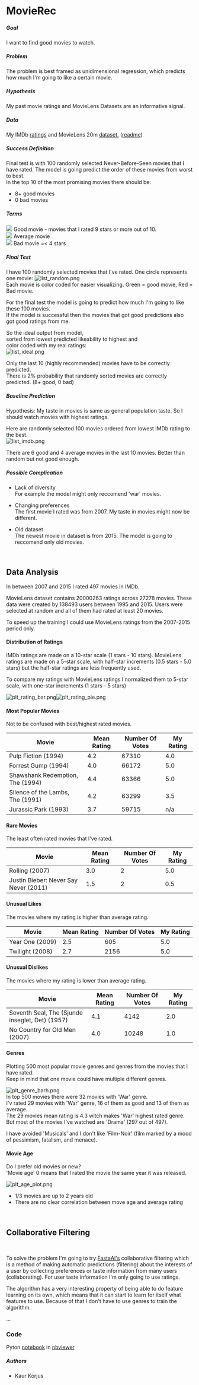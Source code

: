 # MovieRec

##### Goal 
I want to find good movies to watch.


##### Problem 
The problem is best framed as unidimensional regression, which predicts how much I'm going to like a certain movie.


##### Hypothesis
My past movie ratings and MovieLens Datasets are an informative signal.  


##### Data
My IMDb [ratings](https://www.imdb.com/user/ur15834927/ratings) and
MovieLens 20m [dataset.](http://files.grouplens.org/datasets/movielens/ml-20m.zip) 
([readme](http://files.grouplens.org/datasets/movielens/ml-20m-README.html))  


##### Success Definition
Final test is with 100 randomly selected Never-Before-Seen movies 
that I have rated. The model is going predict the order of these movies from worst to best.  
In the top 10 of the most promising movies there should be:  
* 8+ good movies
* 0 bad movies


##### Terms
![](images/green.png) Good movie - movies that I rated 9 stars or more out of 10.  
![](images/yellow.png) Average movie  
![](images/red.png) Bad movie =< 4 stars  


##### Final Test
I have 100 randomly selected movies that I've rated. One circle represents one movie:
![list_random.png](images/list_random.png)  
Each movie is color coded for easier visualizing. Green = good movie, Red = Bad movie.

For the final test the model is going to predict how much I'm going to like these 100 movies.  
If the model is successful then the movies that got good predictions also got good ratings from me.  

So the ideal output from model,  
sorted from lowest predicted likeability to highest and  
color coded with my real ratings:  
![list_ideal.png](images/list_ideal.png)  

Only the last 10 (highly recommended) movies have to be correctly predicted.  
There is 2% probability that randomly sorted movies are correctly predicted. (8+ good, 0 bad)


##### Baseline Prediction
Hypothesis: My taste in movies is same as general population taste. So I should watch movies with highest ratings. 

Here are randomly selected 100 movies ordered from lowest IMDb rating to the best.  
![list_imdb.png](images/list_imdb.png)  

There are 6 good and 4 average movies in the last 10 movies. Better than random but not good enough.


##### Possible Complication
* Lack of diversity  
For example the model might only reccomend 'war' movies.  

* Changing preferences  
The first movie I rated was from 2007. My taste in movies might now be different.  

* Old dataset  
The newest movie in dataset is from 2015. The model is going to reccomend only old movies.  


&nbsp;
## Data Analysis

In between 2007 and 2015 I rated 497 movies in IMDb.  

MovieLens dataset contains 20000263 ratings across 27278 movies. These data were created by 138493 users between 1995 and 2015.
Users were selected at random and all of them had rated at least 20 movies.


To speed up the training I could use MovieLens ratings from the 2007-2015 period only.


#### Distribution of Ratings

IMDb ratings are made on a 10-star scale (1 stars - 10 stars).
MovieLens ratings are made on a 5-star scale, with half-star increments (0.5 stars - 5.0 stars) but the half-star ratings are less frequently used.

To compare my ratings with MovieLens ratings I normalized them to 5-star scale, with one-star increments (1 stars - 5 stars)

![plt_rating_bar.png](images/plt_rating_bar.png)![plt_rating_pie.png](images/plt_rating_pie.png)  
  

#### Most Popular Movies
Not to be confused with best/highest rated movies.

Movie|Mean Rating|Number Of Votes|My Rating
---|---|---|---
Pulp Fiction (1994)|4.2|67310|4.0
Forrest Gump (1994)|4.0|66172|5.0
Shawshank Redemption, The (1994)|4.4|63366|5.0
Silence of the Lambs, The (1991)|4.2|63299|3.5
Jurassic Park (1993)|3.7|59715|n/a
  
  
#### Rare Movies
The least often rated movies that I've rated.  

Movie|Mean Rating|Number Of Votes|My Rating
---|---|---|---
Rolling (2007)|3.0|2|5.0
Justin Bieber: Never Say Never (2011)|1.5|2|0.5
  
  
#### Unusual Likes
The movies where my rating is higher than average rating.  

Movie|Mean Rating|Number Of Votes|My Rating
---|---|---|---
Year One (2009)|2.5|605|5.0
Twilight (2008)|2.7|2156|5.0
  
  
#### Unusual Dislikes
The movies where my rating is lower than average rating.  

Movie|Mean Rating|Number Of Votes|My Rating
---|---|---|---
Seventh Seal, The (Sjunde inseglet, Det) (1957)|4.1|4142|2.0
No Country for Old Men (2007)|4.0|10248|1.0
  
  
#### Genres
Plotting 500 most popular movie genres and genres from the movies that I have rated.  
Keep in mind that one movie could have multiple different genres.

![plt_genre_barh.png](images/plt_genre_barh.png)  
In top 500 movies there were 32 movies with 'War' genre.  
I'v rated 29 movies with 'War' genre, 16 of them as good and 13 of them as average.  
The 29 movies mean rating is 4.3 witch makes 'War' highest rated genre.  
But most of the movies I've watched are 'Drama' (297 out of 497).  
  
I have avoided 'Musicals' and I don't like 'Film-Noir' (film marked by a mood of pessimism, fatalism, and menace).


#### Movie Age
Do I prefer old movies or new?  
'Movie age' 0 means that I rated the movie the same year it was released.

![plt_age_plot.png](images/plt_age_plot.png)
* 1/3 movies are up to 2 years old
* There are no clear correlation between move age and average rating

&nbsp;
## Collaborative Filtering
&nbsp;

To solve the problem I'm going to try [FastaAi's](https://docs.fast.ai/collab.html) collaborative filtering which is a method of making automatic predictions (filtering) about the interests of a user by collecting preferences or taste information from many users (collaborating). For user taste information I'm only going to use ratings.  
  
The algorithm has a very interesting property of being able to do feature learning on its own, which means that it can start to learn for itself what features to use. Because of that I don't have to use genres to train the algorithm.


...

### Code
Pyton [notebook](https://github.com/korjusk/MovieRec/blob/master/MovieRec.ipynb) in 
[nbviewer](https://nbviewer.jupyter.org/github/korjusk/MovieRec/blob/master/MovieRec.ipynb)


##### Authors
* Kaur Korjus
